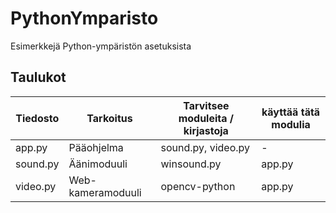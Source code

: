 # PythonYmparisto
Esimerkkejä Python-ympäristön asetuksista

## Taulukot
| Tiedosto | Tarkoitus | Tarvitsee moduleita / kirjastoja | käyttää tätä modulia |
|---|---|---|---|
app.py | Pääohjelma | sound.py, video.py | -
sound.py | Äänimoduuli | winsound.py | app.py
video.py | Web-kameramoduuli | opencv-python | app.py
